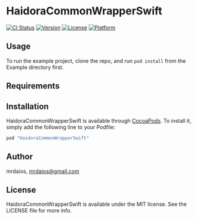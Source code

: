 # HaidoraCommonWrapperSwift

[![CI Status](http://img.shields.io/travis/mrdaios/HaidoraCommonWrapperSwift.svg?style=flat)](https://travis-ci.org/mrdaios/HaidoraCommonWrapperSwift)
[![Version](https://img.shields.io/cocoapods/v/HaidoraCommonWrapperSwift.svg?style=flat)](http://cocoapods.org/pods/HaidoraCommonWrapperSwift)
[![License](https://img.shields.io/cocoapods/l/HaidoraCommonWrapperSwift.svg?style=flat)](http://cocoapods.org/pods/HaidoraCommonWrapperSwift)
[![Platform](https://img.shields.io/cocoapods/p/HaidoraCommonWrapperSwift.svg?style=flat)](http://cocoapods.org/pods/HaidoraCommonWrapperSwift)

## Usage

To run the example project, clone the repo, and run `pod install` from the Example directory first.

## Requirements

## Installation

HaidoraCommonWrapperSwift is available through [CocoaPods](http://cocoapods.org). To install
it, simply add the following line to your Podfile:

```ruby
pod "HaidoraCommonWrapperSwift"
```

## Author

mrdaios, mrdaios@gmail.com

## License

HaidoraCommonWrapperSwift is available under the MIT license. See the LICENSE file for more info.

